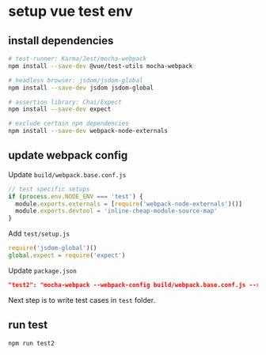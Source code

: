 # setup vue test env
## install dependencies
``` bash
# test-runner: Karma/Jest/mocha-webpack
npm install --save-dev @vue/test-utils mocha-webpack

# headless browser: jsdom/jsdom-global
npm install --save-dev jsdom jsdom-global

# assertion library: Chai/Expect
npm install --save-dev expect

# exclude certain npm dependencies
npm install --save-dev webpack-node-externals
```
## update webpack config
Update `build/webpack.base.conf.js`
``` js
// test specific setups
if (process.env.NODE_ENV === 'test') {
  module.exports.externals = [require('webpack-node-externals')()]
  module.exports.devtool = 'inline-cheap-module-source-map'
}
```

Add `test/setup.js`
``` js
require('jsdom-global')()
global.expect = require('expect')
```

Update `package.json`
``` json
"test2": "mocha-webpack --webpack-config build/webpack.base.conf.js --require test/setup.js test/*.spec.js"
```
Next step is to write test cases in `test` folder.

## run test
```bash
npm run test2
```